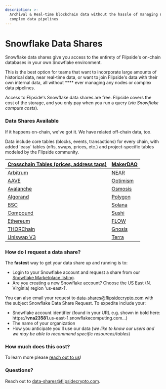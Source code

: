 ```yaml
---
description: >-
  Archival & Real-time blockchain data without the hassle of managing nodes or
  complex data pipelines
---
```


# Snowflake Data Shares

Snowflake data shares give you access to the entirety of Flipside's on-chain databases in your own Snowflake environment.

This is the best option for teams that want to incorporate large amounts of historical data, near real-time data, or want to join Flipside's data with their own internal data, all without **** ever managing any nodes or complex data pipelines.

Access to Flipside's Snowflake data shares are free. Flipside covers the cost of the storage, and you only pay when you run a query (_via Snowflake compute costs_).&#x20;

### **Data Shares Available**

If it happens on-chain, we've got it. We have related off-chain data, too.

Data include core tables (blocks, events, transactions) for every chain, with added 'easy' tables (nfts, swaps, prices, etc.) and project-specific tables modeled by the Flipside community.

| [Crosschain Tables (prices, address tags)](../our-data/archive/tables/crosschain-tables/) | [MakerDAO](../our-data/archive/tables/ethereum-maker-dao-tables.md) |
| ----------------------------------------------------------------------------------------- | ------------------------------------------------------------------- |
| [Arbitrum](../our-data/archive/tables/arbitrum-tables.md)                                 | [NEAR ](../our-data/archive/tables/near-tables.md)                  |
| [AAVE](../our-data/archive/tables/aave-tables/)                                           | [Optimism](../our-data/archive/tables/optimism-tables.md)           |
| [Avalanche](../our-data/archive/tables/avalanche-tables.md)                               | [Osmosis](../our-data/archive/tables/osmosis-tables/)               |
| [Algorand](../our-data/archive/tables/algorand-tables/)                                   | [Polygon](../our-data/archive/tables/polygon-2.0-tables.md)         |
| [BSC](../our-data/archive/tables/bsc-tables.md)                                           | [Solana](../our-data/archive/tables/solana-tables.md)               |
| [Compound](../our-data/archive/tables/compound-tables/)                                   | [Sushi](../our-data/archive/tables/ethereum-sushi-tables.md)        |
| [Ethereum](../our-data/archive/tables/ethereum-tables.md)                                 | [FLOW](../our-data/archive/tables/flow-tables/)                     |
| [THORChain](../our-data/archive/tables/thorchain-tables/thorchain-base-table/)            | [Gnosis](../our-data/archive/tables/flow-tables/)                   |
| [Uniswap V3](../our-data/archive/tables/uniswap-v3-tables/)                               | [Terra](../our-data/archive/tables/terra-tables/)                   |

### How do I request a data share?

The **fastest** way to get your data share up and running is to:

* Login to your Snowflake account and request a share from our [Snowflake Marketplace listing](https://app.snowflake.com/marketplace/listings/Flipside%20Crypto).
* Are you creating a new Snowflake account?  Choose the US East (N. Virginia) region 'us-east-1'.

You can also email your request to data-shares@flipsidecrypto.com with the subject Snowflake Data Share Request.  To expedite include your:

* Snowflake account identifier (found in your URL e.g. shown in bold here: https://**vna23581**.us-east-1.snowflakecomputing.com...)
* The name of your organization
* How you anticipate you'll use our data (_we like to know our users and we may be able to recommend specific resources/tables_)

### How much does this cost?

To learn more please [reach out to us](https://data.flipsidecrypto.xyz/)!&#x20;

### **Questions?**

Reach out to data-shares@flipsidecrypto.com.



